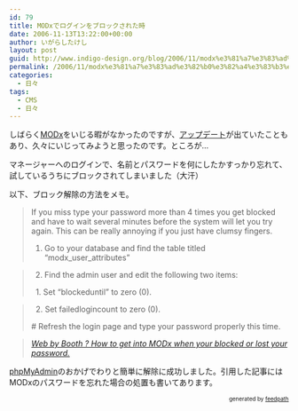 ```yaml
---
id: 79
title: MODxでログインをブロックされた時
date: 2006-11-13T13:22:00+00:00
author: いがらしたけし
layout: post
guid: http://www.indigo-design.org/blog/2006/11/modx%e3%81%a7%e3%83%ad%e3%82%b0%e3%82%a4%e3%83%b3%e3%82%92%e3%83%96%e3%83%ad%e3%83%83%e3%82%af%e3%81%95%e3%82%8c%e3%81%9f%e6%99%82/
permalink: /2006/11/modx%e3%81%a7%e3%83%ad%e3%82%b0%e3%82%a4%e3%83%b3%e3%82%92%e3%83%96%e3%83%ad%e3%83%83%e3%82%af%e3%81%95%e3%82%8c%e3%81%9f%e6%99%82/
categories:
  - 日々
tags:
  - CMS
  - 日々
---
```

しばらく[MODx](http://modxcms.com/)をいじる暇がなかったのですが、[アップデート](http://modxcms.com/forums/index.php/topic,8726.0.html)が出ていたこともあり、久々にいじってみようと思ったのです。ところが…

マネージャーへのログインで、名前とパスワードを何にしたかすっかり忘れて、試しているうちにブロックされてしまいました（大汗）

以下、ブロック解除の方法をメモ。
  


> If you miss type your password more than 4 times you get blocked and have to wait several minutes before the system will let you try again. This can be really annoying if you just have clumsy fingers.</p> 
> 
> 1. Go to your database and find the table titled “modx\_user\_attributes”
  
>   
> 2. Find the admin user and edit the following two items:
> 
> &nbsp; 1. Set “blockeduntil” to zero (0).
  
>   
> &nbsp; 2. Set failedlogincount to zero (0).
> 
> \# Refresh the login page and type your password properly this time.
  
>   
> <cite><a href="http://www.lucidgreen.net/webbybooth/?p=27">Web by Booth ? How to get into MODx when your blocked or lost your password.</a></cite>

[phpMyAdmin](http://www.phpmyadmin.net/)のおかげでわりと簡単に解除に成功しました。引用した記事にはMODxのパスワードを忘れた場合の処置も書いてあります。

<div style="text-align: right;font-size: 10px">
  &nbsp;&nbsp;<span>generated by <a href="http://feedpath.jp">feedpath</a></span>
</div>
